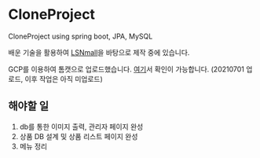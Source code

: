 # CloneProject
CloneProject using spring boot, JPA, MySQL

배운 기술을 활용하여 [LSNmall](https://www.lsnmall.com/)을 바탕으로 제작 중에 있습니다.

GCP를 이용하여 톰캣으로 업로드했습니다. [여기](http://34.64.152.230)서 확인이 가능합니다. (20210701 업로드, 이후 작업은 아직 미업로드)

## 해야할 일
1. db를 통한 이미지 출력, 관리자 페이지 완성
2. 상품 DB 설계 및 상품 리스트 페이지 완성
3. 메뉴 정리
